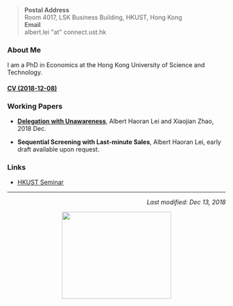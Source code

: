 > **Postal Address**  <br> Room 4017, LSK Business Building,
> HKUST, Hong Kong <br>
> **Email** <br>
> albert.lei "at" connect.ust.hk  



### About Me

I am a PhD in Economics at the Hong Kong University of Science and Technology.  

#### [CV (2018-12-08)](https://albertlei.github.io/cv/cv.pdf)


### Working Papers
- [**Delegation with Unawareness**](https://albertlei.github.io/papers/delegation181213.pdf), Albert Haoran Lei and Xiaojian Zhao, 2018 Dec.

- **Sequential Screening with Last-minute Sales**, Albert Haoran Lei, early draft available upon request.

### Links

- [HKUST Seminar](http://www.bm.ust.hk/econ/seminars-and-events/seminars-workshop/research-seminars)


--- 

<p align="right"><I>Last modified: Dec 13, 2018</I></p>

<center>
    <img src='https://user-images.githubusercontent.com/16741954/53262587-f7a0e800-3711-11e9-9365-8a69babe5e62.jpg' height="200.8" width="252.8">
</center>  


